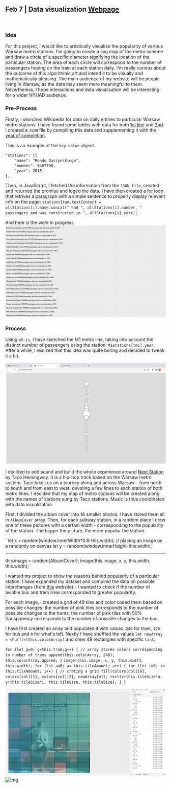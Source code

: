 ## Feb 7 | Data visualization [Webpage](https://martapienkosz.github.io/connectionslab/Feb7/index.html)
&nbsp;

### Idea
For this project, I would like to artistically visualize the popularity of various Warsaw metro stations. I'm going to create a svg map of the metro scheme and draw a circle of a specific diameter signifying the location of the particular station. The area of each circle will correspond to the number of passengers hoping on the train at each station daily. I'm really curious about the outcome of this algorithmic art and intend it to be visually and mathematically pleasing. The main audience of my website will be people living in Warsaw, as the data may seem more meaningful to them. Nevertheless, I hope interactions and data visualisation will be interesting for a wider NYUAD audience.


### Pre-Process
Firstly, I searched Wikipedia for data on daily entries to particular Warsaw metro stations. I have found some tables with data for both [1st line](https://pl.wikipedia.org/wiki/Linia_M1_metra_w_Warszawie) and [2nd](https://pl.wikipedia.org/wiki/Linia_M2_metra_w_Warszawie). I created a `JSON` file by compiling this data and supplementing it with the [year of completion](https://en.wikipedia.org/wiki/Warsaw_Metro).

This is an example of the `key-value` object.

```
"stations": [{
	"name": "Rondo Daszynskiego",
	"number": 5467700,
	"year": 2015
},
```

Then, in JavaScript, I fetched the information from the `JSON file`, created and returned the promise and loged the data. I have then created a for loop that retrives a paragraph with a simple sentence to properly display relevant info on the page: `stationsItem.textContent = allStations[i].name.concat(" had ", allStations[i].number, " passengers and was constructed in ", allStations[i].year);`.

And here is the work in progress.
![img](https://github.com/martapienkosz/connectionslab/blob/main/Feb7/doc/initial.png)

### Process
Using `p5.js`, I have sketched the M1 metro line, taking into account the distinct number of passengers using the station: `M1stations[tmc].year`. After a while, I realized that this idea was quite boring and decided to tweak it a bit.

![img](https://github.com/martapienkosz/connectionslab/blob/main/project1/dcmnt/1.png)

I decided to add sound and build the whole experience around [Next Station](https://www.youtube.com/watch?v=TZgBIbqtDnQ) by Taco Hemingway. It is a hip-hop track based on the Warsaw metro system. Taco takes us on a journey along and across Warsaw - from north to south and from east to west, devoting a few lines to each station of both metro lines. I decided that my map of metro stations will be created along with the names of stations sung by Taco stations. Music is thus coordinated with data visualization.

First, I divided the album cover into 16 smaller photos. I have stored them all in `AlbumCover` array. Then, for each subway station, in a random place I drew one of these pictures with a certain width - corresponding to the popularity of the station. The bigger the picture, the more popular the station.

`
let x = random(window.innerWidth*0.8-this.width); // placing an image on a randomly on canvas
let y = random(window.innerHeight-this.width);
___
this.image = random(AlbumCover);
image(this.image, x, y, this.width, this.width);
`

I wanted my project to show the reasons behind popularity of a particular station. I have expanded my dataset and compiled the data on possible interchanges (from [this](https://www.metro.waw.pl/stacja-kabaty-157) website) - I wanted to check if the number of aviable bus and tram lines corresponded to greater popularity.

For each image, I created a grid of 49 tiles and color coded them based on possible changes: the number of pink tiles corresponds to the number of possible changes to the trams, the number of pink tiles with 50% transparency corresponds to the number of possible changes to the bus.

I have first created an array and populated it with values :`240` for tram, `120` for bus and `0` for what's left. Nextly I have shuffled the values `let newArray = shuffle(this.colorArray)` and drew 49 rectangles with specific `tint`.

`
    for (let g=0; g<this.tram;g++) { // array stores colors corresponding to number of trams
      append(this.colorArray, 240);
      this.colorArray.append;
    }
`
`
image(this.image, x, y, this.width, this.width);
for (let a=0; a< this.tileAmount; a++) {
	for (let i=0; i< this.tileAmount; i++) { // crating a grid
		fill(colors[col][0], colors[col][1], colors[col][2], newArray[n]);
        	rect(x+this.tileSize*a, y+this.tileSize*i, this.tileSize, this.tileSize);
      }
}
`

![img](https://github.com/martapienkosz/connectionslab/blob/main/project1/dcmnt/2.png)
![img](https://github.com/martapienkosz/connectionslab/blob/main/project1/dcmnt/3.png)

&nbsp;
